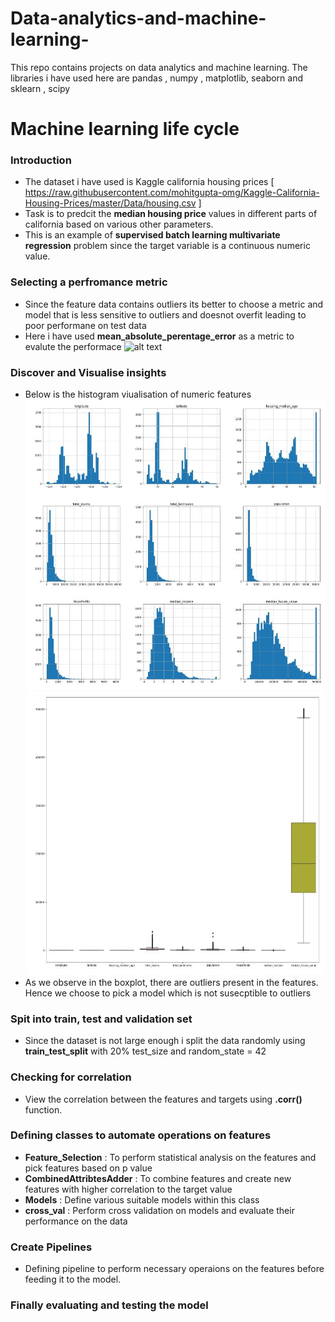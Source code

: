 # Data-analytics-and-machine-learning-
This repo contains projects on data analytics and machine learning. The libraries i have used here are pandas , numpy , matplotlib, seaborn and sklearn , scipy 

# Machine learning life cycle 

### Introduction 
* The dataset i have used is Kaggle california housing prices [ https://raw.githubusercontent.com/mohitgupta-omg/Kaggle-California-Housing-Prices/master/Data/housing.csv ] 
* Task is to predcit the **median housing price** values in different parts of california based on various other parameters.
* This is an example of **supervised batch learning multivariate regression** problem since the target variable is a continuous numeric value.   

### Selecting a perfromance metric 
* Since the feature data contains outliers its better to choose a metric and model that is less sensitive to outliers and doesnot overfit leading to poor performane on test data 
* Here i have used **mean_absolute_perentage_error** as a metric to evalute the performace ![alt text](https://i.imgur.com/ndIXERr.jpg "Logo Title Text 1")

### Discover and Visualise insights 
* Below is the histogram viualisation of numeric features
  ![alt text](https://github.com/umang299/Data-analytics-and-machine-learning-/blob/main/hist_cycle.JPG "Logo Title Text 1")
  ![alt_text](https://github.com/umang299/Data-analytics-and-machine-learning-/blob/main/box_cycle.JPG "Logo Title Text 1")
* As we observe in the boxplot, there are outliers present in the features. Hence we choose to pick a model which is not susecptible to outliers 
### Spit into train, test and validation set 
* Since the dataset is not large enough i split the data randomly using **train_test_split** with 20% test_size and random_state = 42 
### Checking for correlation 
* View the correlation between the features and targets using **.corr()** function. 

### Defining classes to automate operations on features 
* **Feature_Selection** : To perform statistical analysis on the features and pick features based on p value
* **CombinedAttribtesAdder** : To combine features and create new features with higher correlation to the target value 
* **Models** : Define various suitable models within this class 
* **cross_val** :  Perform cross validation on models and evaluate their performance on the data 

### Create Pipelines 
* Defining pipeline to perform necessary operaions on the features before feeding it to the model. 

### Finally evaluating and testing the model 
